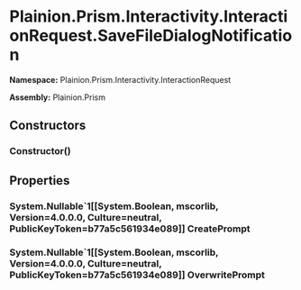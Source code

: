 
# Plainion.Prism.Interactivity.InteractionRequest.SaveFileDialogNotification

**Namespace:** Plainion.Prism.Interactivity.InteractionRequest

**Assembly:** Plainion.Prism


## Constructors

### Constructor()


## Properties

### System.Nullable`1[[System.Boolean, mscorlib, Version=4.0.0.0, Culture=neutral, PublicKeyToken=b77a5c561934e089]] CreatePrompt

### System.Nullable`1[[System.Boolean, mscorlib, Version=4.0.0.0, Culture=neutral, PublicKeyToken=b77a5c561934e089]] OverwritePrompt

